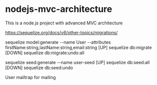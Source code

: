 # nodejs-mvc-architecture
This is a node.js project with advanced MVC architecture

https://sequelize.org/docs/v6/other-topics/migrations/

sequelize model:generate --name User --attributes firstName:string,lastName:string,email:string
[UP] sequelize db:migrate
[DOWN] sequelize db:migrate:undo:all

sequelize seed:generate --name user-seed
[UP] sequelize db:seed:all
[DOWN] sequelize db:seed:undo


User mailtrap for mailing